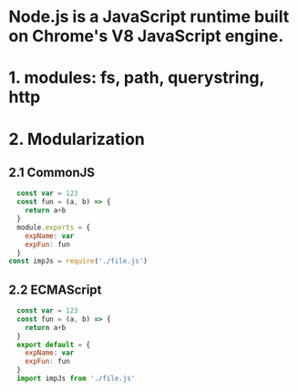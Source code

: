 # Node.js is a JavaScript runtime built on Chrome's V8 JavaScript engine.
# 1. modules: fs, path, querystring, http
# 2. Modularization
  ## 2.1 CommonJS
  ```Javascript
    const var = 123
    const fun = (a, b) => {
      return a+b
    }
    module.exports = {
      expName: var
      expFun: fun
    }
const impJs = require('./file.js')
  ```
  ## 2.2 ECMAScript
  ```Javascript
    const var = 123
    const fun = (a, b) => {
      return a+b
    }
    export default = {
      expName: var
      expFun: fun
    }
    import impJs from './file.js'
  ```
